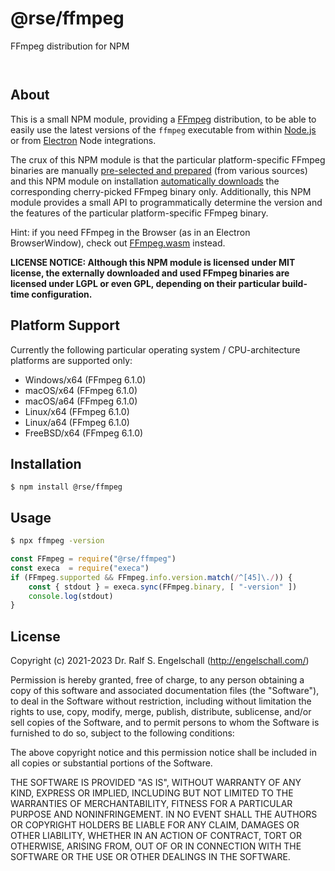 
@rse/ffmpeg
===========

FFmpeg distribution for NPM

<p/>
<img src="https://nodei.co/npm/@rse/ffmpeg.png?downloads=true&stars=true" alt=""/>

<p/>
<img src="https://david-dm.org/rse/ffmpeg.png" alt=""/>

About
-----

This is a small NPM module, providing a [FFmpeg](https://ffmpeg.org)
distribution, to be able to easily use the latest versions of the
`ffmpeg` executable from within [Node.js](https://nodejs.org) or from
[Electron](https://electronjs.org) Node integrations.

The crux of this NPM module is that the particular platform-specific
FFmpeg binaries are manually [pre-selected and prepared](ffmpeg.sh)
(from various sources) and this NPM module on installation
[automatically downloads](npm-install.yaml) the corresponding
cherry-picked FFmpeg binary only. Additionally, this NPM module provides
a small API to programmatically determine the version and the features
of the particular platform-specific FFmpeg binary.

Hint: if you need FFmpeg in the Browser (as in an Electron
BrowserWindow), check out [FFmpeg.wasm](https://ffmpegwasm.github.io/)
instead.

**LICENSE NOTICE: Although this NPM module is licensed under MIT
license, the externally downloaded and used FFmpeg binaries are licensed
under LGPL or even GPL, depending on their particular build-time
configuration.**

Platform Support
----------------

Currently the following particular operating system / CPU-architecture platforms are supported only:

- Windows/x64 (FFmpeg 6.1.0)
- macOS/x64 (FFmpeg 6.1.0)
- macOS/a64 (FFmpeg 6.1.0)
- Linux/x64 (FFmpeg 6.1.0)
- Linux/a64 (FFmpeg 6.1.0)
- FreeBSD/x64 (FFmpeg 6.1.0)

Installation
------------

```shell
$ npm install @rse/ffmpeg
```

Usage
-----

```sh
$ npx ffmpeg -version
```

```js
const FFmpeg = require("@rse/ffmpeg")
const execa  = require("execa")
if (FFmpeg.supported && FFmpeg.info.version.match(/^[45]\./)) {
    const { stdout } = execa.sync(FFmpeg.binary, [ "-version" ])
    console.log(stdout)
}
```

License
-------

Copyright (c) 2021-2023 Dr. Ralf S. Engelschall (http://engelschall.com/)

Permission is hereby granted, free of charge, to any person obtaining
a copy of this software and associated documentation files (the
"Software"), to deal in the Software without restriction, including
without limitation the rights to use, copy, modify, merge, publish,
distribute, sublicense, and/or sell copies of the Software, and to
permit persons to whom the Software is furnished to do so, subject to
the following conditions:

The above copyright notice and this permission notice shall be included
in all copies or substantial portions of the Software.

THE SOFTWARE IS PROVIDED "AS IS", WITHOUT WARRANTY OF ANY KIND,
EXPRESS OR IMPLIED, INCLUDING BUT NOT LIMITED TO THE WARRANTIES OF
MERCHANTABILITY, FITNESS FOR A PARTICULAR PURPOSE AND NONINFRINGEMENT.
IN NO EVENT SHALL THE AUTHORS OR COPYRIGHT HOLDERS BE LIABLE FOR ANY
CLAIM, DAMAGES OR OTHER LIABILITY, WHETHER IN AN ACTION OF CONTRACT,
TORT OR OTHERWISE, ARISING FROM, OUT OF OR IN CONNECTION WITH THE
SOFTWARE OR THE USE OR OTHER DEALINGS IN THE SOFTWARE.

